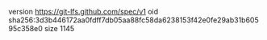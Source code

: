 version https://git-lfs.github.com/spec/v1
oid sha256:3d3b446172aa0fdff7db05aa88fc58da6238153f42e0fe29ab31b60595c358e0
size 1145
